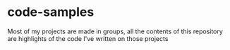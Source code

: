 # code-samples
Most of my projects are made in groups, all the contents of this repository are highlights of the code I've written on those projects
